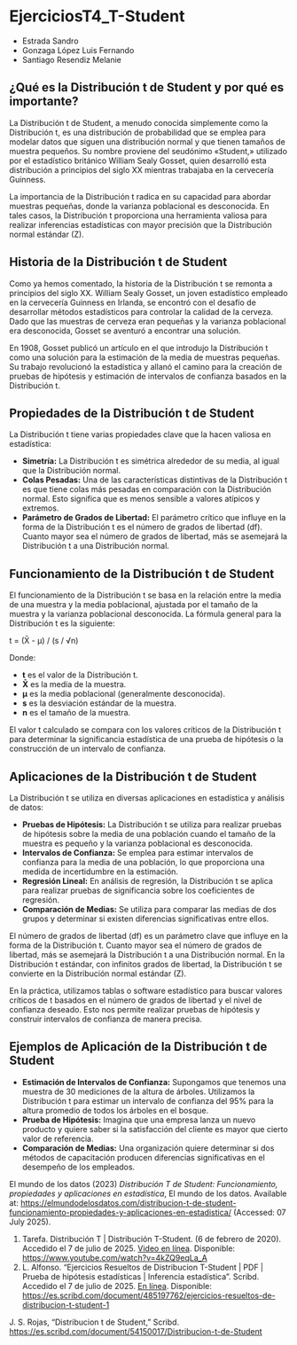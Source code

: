 # EjerciciosT4_T-Student

- Estrada Sandro
- Gonzaga López Luis Fernando
- Santiago Resendiz Melanie

<h2>¿Qué es la Distribución t de Student y por qué es importante?</h2>
<p>
    La Distribución t de Student, a menudo conocida simplemente como la Distribución t, es una distribución de probabilidad que se emplea para modelar datos que siguen una distribución normal y que tienen tamaños de muestra pequeños. Su nombre proviene del seudónimo «Student,» utilizado por el estadístico británico William Sealy Gosset, quien desarrolló esta distribución a principios del siglo XX mientras trabajaba en la cervecería Guinness.
</p>
<p>
    La importancia de la Distribución t radica en su capacidad para abordar muestras pequeñas, donde la varianza poblacional es desconocida. En tales casos, la Distribución t proporciona una herramienta valiosa para realizar inferencias estadísticas con mayor precisión que la Distribución normal estándar (Z).
</p>

<h2>Historia de la Distribución t de Student</h2>
<p>
    Como ya hemos comentado, la historia de la Distribución t se remonta a principios del siglo XX. William Sealy Gosset, un joven estadístico empleado en la cervecería Guinness en Irlanda, se encontró con el desafío de desarrollar métodos estadísticos para controlar la calidad de la cerveza. Dado que las muestras de cerveza eran pequeñas y la varianza poblacional era desconocida, Gosset se aventuró a encontrar una solución.
</p>
<p>
    En 1908, Gosset publicó un artículo en el que introdujo la Distribución t como una solución para la estimación de la media de muestras pequeñas. Su trabajo revolucionó la estadística y allanó el camino para la creación de pruebas de hipótesis y estimación de intervalos de confianza basados en la Distribución t.
</p>

<h2>Propiedades de la Distribución t de Student</h2>
<p>
    La Distribución t tiene varias propiedades clave que la hacen valiosa en estadística:
</p>
<ul>
    <li><strong>Simetría:</strong> La Distribución t es simétrica alrededor de su media, al igual que la Distribución normal.</li>
    <li><strong>Colas Pesadas:</strong> Una de las características distintivas de la Distribución t es que tiene colas más pesadas en comparación con la Distribución normal. Esto significa que es menos sensible a valores atípicos y extremos.</li>
    <li><strong>Parámetro de Grados de Libertad:</strong> El parámetro crítico que influye en la forma de la Distribución t es el número de grados de libertad (df). Cuanto mayor sea el número de grados de libertad, más se asemejará la Distribución t a una Distribución normal.</li>
</ul>

<h2>Funcionamiento de la Distribución t de Student</h2>
<p>
    El funcionamiento de la Distribución t se basa en la relación entre la media de una muestra y la media poblacional, ajustada por el tamaño de la muestra y la varianza poblacional desconocida. La fórmula general para la Distribución t es la siguiente:
</p>
<p>
    t = (X̄ - μ) / (s / √n)
</p>
<p>
    Donde:
</p>
<ul>
    <li><strong>t</strong> es el valor de la Distribución t.</li>
    <li><strong>X̄</strong> es la media de la muestra.</li>
    <li><strong>μ</strong> es la media poblacional (generalmente desconocida).</li>
    <li><strong>s</strong> es la desviación estándar de la muestra.</li>
    <li><strong>n</strong> es el tamaño de la muestra.</li>
</ul>
<p>
    El valor t calculado se compara con los valores críticos de la Distribución t para determinar la significancia estadística de una prueba de hipótesis o la construcción de un intervalo de confianza.
</p>

<h2>Aplicaciones de la Distribución t de Student</h2>
<p>
    La Distribución t se utiliza en diversas aplicaciones en estadística y análisis de datos:
</p>
<ul>
    <li><strong>Pruebas de Hipótesis:</strong> La Distribución t se utiliza para realizar pruebas de hipótesis sobre la media de una población cuando el tamaño de la muestra es pequeño y la varianza poblacional es desconocida.</li>
    <li><strong>Intervalos de Confianza:</strong> Se emplea para estimar intervalos de confianza para la media de una población, lo que proporciona una medida de incertidumbre en la estimación.</li>
    <li><strong>Regresión Lineal:</strong> En análisis de regresión, la Distribución t se aplica para realizar pruebas de significancia sobre los coeficientes de regresión.</li>
    <li><strong>Comparación de Medias:</strong> Se utiliza para comparar las medias de dos grupos y determinar si existen diferencias significativas entre ellos.</li>
</ul>
<p>
    El número de grados de libertad (df) es un parámetro clave que influye en la forma de la Distribución t. Cuanto mayor sea el número de grados de libertad, más se asemejará la Distribución t a una Distribución normal. En la Distribución t estándar, con infinitos grados de libertad, la Distribución t se convierte en la Distribución normal estándar (Z).
</p>
<p>
    En la práctica, utilizamos tablas o software estadístico para buscar valores críticos de t basados en el número de grados de libertad y el nivel de confianza deseado. Esto nos permite realizar pruebas de hipótesis y construir intervalos de confianza de manera precisa.
</p>

<h2>Ejemplos de Aplicación de la Distribución t de Student</h2>
<ul>
    <li><strong>Estimación de Intervalos de Confianza:</strong> Supongamos que tenemos una muestra de 30 mediciones de la altura de árboles. Utilizamos la Distribución t para estimar un intervalo de confianza del 95% para la altura promedio de todos los árboles en el bosque.</li>
    <li><strong>Prueba de Hipótesis:</strong> Imagina que una empresa lanza un nuevo producto y quiere saber si la satisfacción del cliente es mayor que cierto valor de referencia.</li>
    <li><strong>Comparación de Medias:</strong> Una organización quiere determinar si dos métodos de capacitación producen diferencias significativas en el desempeño de los empleados.</li>
</ul>


<p>
    El mundo de los datos (2023) <i>Distribución T de Student: Funcionamiento, propiedades y aplicaciones en estadística</i>, El mundo de los datos. Available at: <a href="https://elmundodelosdatos.com/distribucion-t-de-student-funcionamiento-propiedades-y-aplicaciones-en-estadistica/">https://elmundodelosdatos.com/distribucion-t-de-student-funcionamiento-propiedades-y-aplicaciones-en-estadistica/</a> (Accessed: 07 July 2025).
</p>

<ol>
    <li>
        Tarefa. Distribución T | Distribución T-Student. (6 de febrero de 2020). Accedido el 7 de julio de 2025. 
        <a href="https://www.youtube.com/watch?v=4kZQ9eqLa_A">Video en línea</a>. Disponible: <a href="https://www.youtube.com/watch?v=4kZQ9eqLa_A">https://www.youtube.com/watch?v=4kZQ9eqLa_A</a>
    </li>
    <li>
        L. Alfonso. “Ejercicios Resueltos de Distribucion T-Student | PDF | Prueba de hipótesis estadísticas | Inferencia estadística”. Scribd. Accedido el 7 de julio de 2025. 
        <a href="https://es.scribd.com/document/485197762/ejercicios-resueltos-de-distribucion-t-student-1">En línea</a>. Disponible: <a href="https://es.scribd.com/document/485197762/ejercicios-resueltos-de-distribucion-t-student-1">https://es.scribd.com/document/485197762/ejercicios-resueltos-de-distribucion-t-student-1</a>
    </li>
</ol>

<p>J. S. Rojas, “Distribucion t de Student,” Scribd. <a href="https://es.scribd.com/document/54150017/Distribucion-t-de-Student">https://es.scribd.com/document/54150017/Distribucion-t-de-Student</a></p>
